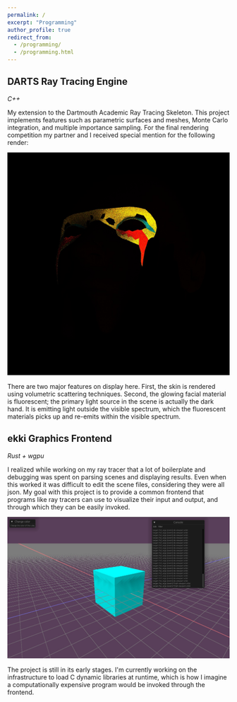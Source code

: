 ```yaml
---
permalink: /
excerpt: "Programming"
author_profile: true
redirect_from: 
  - /programming/
  - /programming.html
---
```


## DARTS Ray Tracing Engine
_C++_

My extension to the Dartmouth Academic Ray Tracing Skeleton. This project implements features such as parametric surfaces and meshes, 
Monte Carlo integration, and multiple importance sampling. For the final rendering competition my partner and I received special 
mention for the following render:

![](images/darts_fp.jpg)

There are two major features on display here. First, the skin is rendered using volumetric scattering techniques. Second, the glowing 
facial material is fluorescent; the primary light source in the scene is actually the dark hand. It is emitting light outside the 
visible spectrum, which the fluorescent materials picks up and re-emits within the visible spectrum.

## ekki Graphics Frontend
_Rust + wgpu_

I realized while working on my ray tracer that a lot of boilerplate and debugging was spent on parsing scenes and displaying results. 
Even when this worked it was difficult to edit the scene files, considering they were all json. My goal with this project is to 
provide a common frontend that programs like ray tracers can use to visualize their input and output, and through which they can be
easily invoked.

![](images/ekki.jpg)

The project is still in its early stages. I'm currently working on the infrastructure to load C dynamic libraries at runtime, which is
how I imagine a computationally expensive program would be invoked through the frontend.
